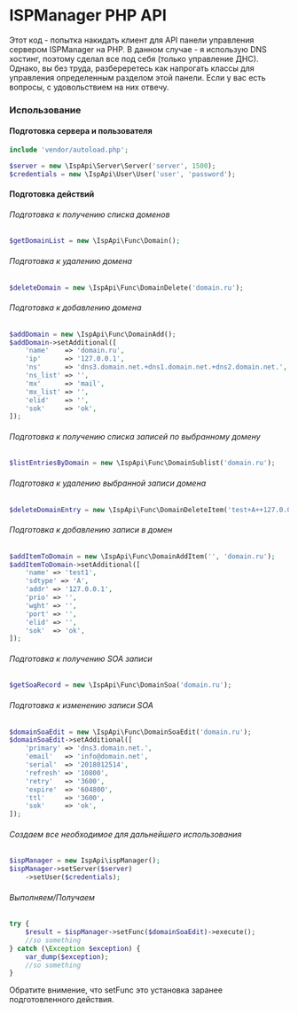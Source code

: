 # ISPManager PHP API

Этот код - попытка накидать клиент для API панели управления сервером ISPManager на PHP. В данном случае - я использую DNS хостинг, поэтому сделал все под себя (только управление ДНС). Однако, вы без труда, разбереретесь как напрогать классы для управления определенным разделом этой панели. Если у вас есть вопросы, с удовольствием на них отвечу.

### Использование

#### Подготовка сервера и пользователя
```php
include 'vendor/autoload.php';

$server = new \IspApi\Server\Server('server', 1500);
$credentials = new \IspApi\User\User('user', 'password');

```

#### Подготовка действий

###### Подготовка к получению списка доменов
```php
$getDomainList = new \IspApi\Func\Domain();
```

###### Подготовка к удалению домена
```php
$deleteDomain = new \IspApi\Func\DomainDelete('domain.ru');
```

###### Подготовка к добавлению домена

```php
$addDomain = new \IspApi\Func\DomainAdd();
$addDomain->setAdditional([
    'name'    => 'domain.ru',
    'ip'      => '127.0.0.1',
    'ns'      => 'dns3.domain.net.+dns1.domain.net.+dns2.domain.net.',
    'ns_list' => '',
    'mx'      => 'mail',
    'mx_list' => '',
    'elid'    => '',
    'sok'     => 'ok',
]);
```

###### Подготовка к получению списка записей по выбранному домену
```php
$listEntriesByDomain = new \IspApi\Func\DomainSublist('domain.ru');
```

###### Подготовка к удалению выбранной записи домена
```php
$deleteDomainEntry = new \IspApi\Func\DomainDeleteItem('test+A++127.0.0.1', 'domain.ru');
```

###### Подготовка к добавлению записи в домен 
```php
$addItemToDomain = new \IspApi\Func\DomainAddItem('', 'domain.ru');
$addItemToDomain->setAdditional([
    'name' => 'test1',
    'sdtype' => 'A',
    'addr' => '127.0.0.1',
    'prio' => '',
    'wght' => '',
    'port' => '',
    'elid' => '',
    'sok'  => 'ok',
]);
```

###### Подготовка к получению SOA записи
```php
$getSoaRecord = new \IspApi\Func\DomainSoa('domain.ru');
```

###### Подготовка к изменению записи SOA
```php
$domainSoaEdit = new \IspApi\Func\DomainSoaEdit('domain.ru');
$domainSoaEdit->setAdditional([
    'primary' => 'dns3.domain.net.',
    'email'   => 'info@domain.net',
    'serial'  => '2018012514',
    'refresh' => '10800',
    'retry'   => '3600',
    'expire'  => '604800',
    'ttl'     => '3600',
    'sok'     => 'ok',
]);
```

###### Создаем все необходимое для дальнейшего использования
```php
$ispManager = new IspApi\ispManager();
$ispManager->setServer($server)
    ->setUser($credentials);
```

###### Выполняем/Получаем
```php
try {
    $result = $ispManager->setFunc($domainSoaEdit)->execute();
    //so something
} catch (\Exception $exception) {
    var_dump($exception);
    //so something
}
```

Обратите внимение, что setFunc это установка заранее подготовленного действия.